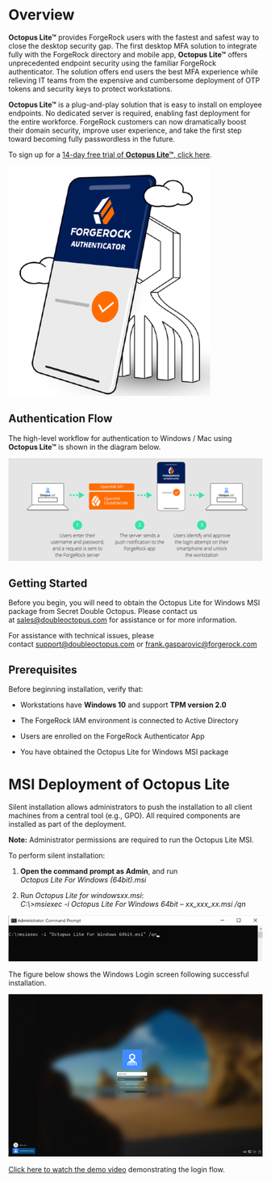 # Overview

**Octopus Lite™** provides ForgeRock users with the fastest and safest
way to close the desktop security gap. The first desktop MFA solution to
integrate fully with the ForgeRock directory and mobile app, **Octopus
Lite™** offers unprecedented endpoint security using the familiar
ForgeRock authenticator. The solution offers end users the best MFA
experience while relieving IT teams from the expensive and cumbersome
deployment of OTP tokens and security keys to protect workstations.

**Octopus Lite™** is a plug-and-play solution that is easy to install on
employee endpoints. No dedicated server is required, enabling fast
deployment for the entire workforce. ForgeRock customers can now
dramatically boost their domain security, improve user experience, and
take the first step toward becoming fully passwordless in the future.

To sign up for a [14-day free trial of **Octopus Lite™**, click
here](https://go.doubleoctopus.com/octopus-lite-free-trial).

![](.//media/image1.png)

## Authentication Flow

The high-level workflow for authentication to Windows / Mac using
**Octopus Lite™** is shown in the diagram below.

![Diagram Description automatically generated](.//media/image2.png)

## Getting Started

Before you begin, you will need to obtain the Octopus Lite for Windows
MSI package from Secret Double Octopus. Please contact us
at <sales@doubleoctopus.com> for assistance or for more information.

For assistance with technical issues, please
contact <support@doubleoctopus.com> or <frank.gasparovic@forgerock.com>

## Prerequisites

Before beginning installation, verify that:

  - Workstations have **Windows 10** and support **TPM version 2.0**

  - The ForgeRock IAM environment is connected to Active Directory

  - Users are enrolled on the ForgeRock Authenticator App

  - You have obtained the Octopus Lite for Windows MSI package

# MSI Deployment of Octopus Lite

Silent installation allows administrators to push the installation to
all client machines from a central tool (e.g., GPO). All required
components are installed as part of the deployment.

**Note:** Administrator permissions are required to run the Octopus Lite
MSI.

To perform silent installation:

1.  **Open the command prompt as Admin**, and run  
    *Octopus Lite For Windows (64bit).msi*

2.  Run *Octopus Lite for windowsxx.msi*:  
    *C:\\\>msiexec -i Octopus Lite For Windows 64bit – xx\_xxx\_xx.msi
    /qn*

![](.//media/image3.png)

The figure below shows the Windows Login screen following successful
installation.

![](.//media/image4.png)

[Click here to watch the demo
video](https://vimeo.com/523806230/2aa0b92ca5) demonstrating the login
flow.
